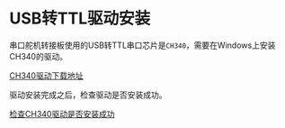 # USB转TTL驱动安装

串口舵机转接板使用的USB转TTL串口芯片是`CH340`，需要在Windows上安装CH340的驱动。

[CH340驱动下载地址](http://www.wch.cn/download/CH341SER_EXE.html)

驱动安装完成之后，检查驱动是否安装成功。

[检查CH340驱动是否安装成功](https://jingyan.baidu.com/article/00a07f3872a90982d028dcb9.html)

